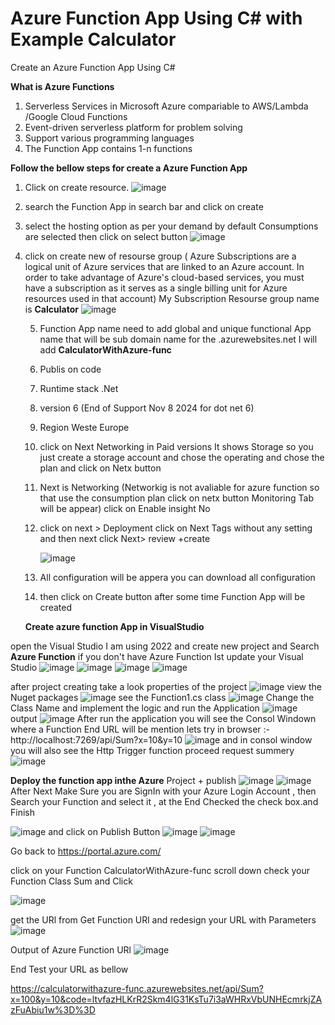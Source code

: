 # Azure Function App Using C# with Example Calculator
  Create an Azure Function App Using C#

**What is Azure Functions**
  1. Serverless Services in Microsoft Azure   compariable to AWS/Lambda /Google Cloud Functions
  2. Event-driven serverless platform for problem solving
  3. Support various programming languages
  4. The Function App contains 1-n functions

**Follow the bellow steps for create a Azure Function App**
1. Click on create resource.
![image](https://github.com/mnoumanuaar32xc/Azure-Function-App-Using-C--Sharp/assets/8413883/f4d8acba-eb17-407b-979e-950bbb073bb3)
2. search the Function App in search bar and click on create
3. select the hosting option as per your demand by default Consumptions are selected then click on select button 
   ![image](https://github.com/mnoumanuaar32xc/Azure-Function-App-Using-C--Sharp/assets/8413883/5849d582-d40c-4a50-81e3-210bdfafe810)
4. click on create new of resourse group ( Azure Subscriptions are a logical unit of Azure services that are linked to an Azure account. In order to take advantage of Azure's cloud-based services, you must have a subscription as it serves as a single billing unit for Azure resources used in that account)
   My Subscription Resourse group name is **Calculator**
   ![image](https://github.com/mnoumanuaar32xc/Azure-Function-App-Using-C--Sharp/assets/8413883/f0451131-4464-466b-a5cb-cc36640a299c)

   5. Function App name need to add global and unique functional App name that will be sub domain name for the .azurewebsites.net I will add **CalculatorWithAzure-func**
   6.  Publis on code
   7.  Runtime stack .Net
   8.  version 6 (End of Support Nov 8 2024 for dot net 6)
   9.  Region Weste Europe
   10.  click on Next Networking in Paid versions It shows Storage so you just create a storage account and chose the operating and chose the plan and click on Netx button
   11. Next is Networking (Networkig is not avaliable for azure function so that use the consumption plan click on netx button Monitoring Tab will be appear) click on Enable insight No
   12. click on next > Deployment click on Next Tags without any setting and then next click Next> review +create

       ![image](https://github.com/mnoumanuaar32xc/Azure-Function-App-Using-C--Sharp/assets/8413883/474de002-32b4-4cd0-b4e8-f2636f60f3f0)
   13. All configuration will be appera you can download all configuration
   14. then click on Create button after some time Function App will be created
   
   **Create azure function App in VisualStudio** 

open the Visual Studio I am using 2022 and create new project and Search **Azure Function** if you don't have Azure Function Ist update your Visual Studio
![image](https://github.com/mnoumanuaar32xc/Azure-Function-App-Using-C--Sharp/assets/8413883/f8fc5d61-8687-433a-94be-1ad72b5c02c8)
![image](https://github.com/mnoumanuaar32xc/Azure-Function-App-Using-C--Sharp/assets/8413883/88bae070-fe1c-4fb9-80f6-f62e2ae23497)
![image](https://github.com/mnoumanuaar32xc/Azure-Function-App-Using-C--Sharp/assets/8413883/c07063f9-d743-40f7-a785-11fbb0c16a20)
![image](https://github.com/mnoumanuaar32xc/Azure-Function-App-Using-C--Sharp/assets/8413883/0ba2c516-9bb3-490a-946e-c5ee4f0e5255)

after project creating take a look properties of the project
![image](https://github.com/mnoumanuaar32xc/Azure-Function-App-Using-C--Sharp/assets/8413883/e7c17cae-1be7-4ee5-abec-141c3e76be8a)
view the Nuget packages
![image](https://github.com/mnoumanuaar32xc/Azure-Function-App-Using-C--Sharp/assets/8413883/dae2cbde-1fae-49c2-a59a-6af2a5a456f4)
see the Function1.cs class
![image](https://github.com/mnoumanuaar32xc/Azure-Function-App-Using-C--Sharp/assets/8413883/ee2f62cb-3e1d-4b9c-ae36-b8a12e12c05b)
Change the Class Name and implement the logic and run the Application
![image](https://github.com/mnoumanuaar32xc/Azure-Function-App-Using-C--Sharp/assets/8413883/59b199a9-ec6f-40f1-862c-3d835d1265cc)
output
![image](https://github.com/mnoumanuaar32xc/Azure-Function-App-Using-C--Sharp/assets/8413883/3302a610-afbc-40a2-9856-a32917ac751d)
After run the application you will see the Consol Windown where a Function End URL will be mention 
lets try in browser :- http://localhost:7269/api/Sum?x=10&y=10
![image](https://github.com/mnoumanuaar32xc/Azure-Function-App-Using-C--Sharp/assets/8413883/41f99f33-bf4e-4142-94cb-62d7ff3bbad9)
and in consol window you will also see the Http Trigger function proceed request summery 
![image](https://github.com/mnoumanuaar32xc/Azure-Function-App-Using-C--Sharp/assets/8413883/f9486290-eb6f-4724-b2e2-4806e381df7f)

**Deploy the function app inthe Azure**
Project + publish 
![image](https://github.com/mnoumanuaar32xc/Azure-Function-App-Using-C--Sharp/assets/8413883/76be30b4-3eac-4de1-bf8a-4f54fcddffa1)
![image](https://github.com/mnoumanuaar32xc/Azure-Function-App-Using-C--Sharp/assets/8413883/2384e6a8-38cc-4035-b671-a06d7842dff5)
After Next Make Sure you are SignIn with your Azure Login Account , then Search your Function and select it , at the End Checked the check box.and Finish

![image](https://github.com/mnoumanuaar32xc/Azure-Function-App-Using-C--Sharp/assets/8413883/8e7093bd-d908-4f02-bb04-e0f9d324e937)
and click on Publish Button
![image](https://github.com/mnoumanuaar32xc/Azure-Function-App-Using-C--Sharp/assets/8413883/839e83d6-b8ed-4c4c-a777-1f3c518d7917)
![image](https://github.com/mnoumanuaar32xc/Azure-Function-App-Using-C--Sharp/assets/8413883/595fbba9-9025-4f0c-a99c-c683e4498435)

Go back to https://portal.azure.com/ 

click on your Function CalculatorWithAzure-func scroll down check your Function Class Sum and Click 

![image](https://github.com/mnoumanuaar32xc/Azure-Function-App-Using-C--Sharp/assets/8413883/5dd4604e-f4e6-41b3-8f5b-cb8e3f082d5b)

get the URl from Get Function URl and redesign your URL with Parameters 
![image](https://github.com/mnoumanuaar32xc/Azure-Function-App-Using-C--Sharp/assets/8413883/12b39c2a-3d6e-477c-917f-ab3656908c34)

Output of Azure Function URl 
![image](https://github.com/mnoumanuaar32xc/Azure-Function-App-Using-C--Sharp/assets/8413883/703d3edd-4d94-401d-9f97-a8d4ee691e91)


End Test your URL as bellow 

https://calculatorwithazure-func.azurewebsites.net/api/Sum?x=100&y=10&code=ltvfazHLKrR2Skm4lG31KsTu7i3aWHRxVbUNHEcmrkjZAzFuAbiu1w%3D%3D











